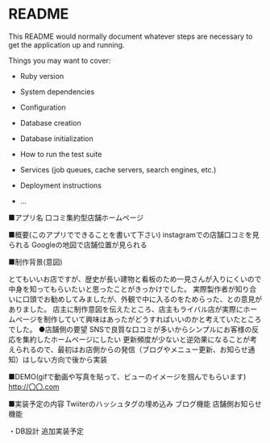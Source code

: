 # README

This README would normally document whatever steps are necessary to get the
application up and running.

Things you may want to cover:

* Ruby version

* System dependencies

* Configuration

* Database creation

* Database initialization

* How to run the test suite

* Services (job queues, cache servers, search engines, etc.)

* Deployment instructions

* ...

<!-- ◎READMEを書く理由
・企業側へ現在どのような学習に取り組んでいるのかアピールするため
・書類選考では、現在どのような学習に取り組んでいるのか、意欲的に開発に取り組んでいるのかが伝わらないため
◎READMEに記載する項目※下記項目は必ず記載しましょう！ -->
■アプリ名
口コミ集約型店舗ホームページ

■概要(このアプリでできることを書いて下さい)
instagramでの店舗口コミを見られる
Googleの地図で店舗位置が見られる

■制作背景(意図)
<!-- ⇒どんな課題や不便なことを解決するためにこのアプリを作っろうと思ったのか。 -->
とてもいいお店ですが、歴史が長い建物と看板のため一見さんが入りにくいので中身を知ってもらいたいと思ったことがきっかけでした。
実際製作者が知り合いに口頭でお勧めしてみましたが、外観で中に入るのをためらった、との意見がありました。
店主に制作意図を伝えたところ、店主もライバル店が実際にホームページを制作していて興味はあったがどうすればいいのかと考えていたところでした。
●店舗側の要望
SNSで良質な口コミが多いからシンプルにお客様の反応を集約したホームページにしたい
更新頻度が少ないと逆効果になることが考えられるので、最初はお店側からの発信（ブログやメニュー更新、お知らせ通知）はしない方向で後から実装

■DEMO(gifで動画や写真を貼って、ビューのイメージを掴んでもらいます)
http://〇〇.com
<!-- 　⇒できている範囲で貼り付けましょう。 -->
■実装予定の内容
Twiiterのハッシュタグの埋め込み
ブログ機能
店舗側お知らせ機能

・DB設計
追加実装予定